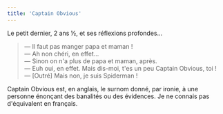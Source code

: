 ```yaml
---
title: 'Captain Obvious'
---
```


Le petit dernier, 2 ans ½, et ses réflexions profondes…

> — Il faut pas manger papa et maman !  
> — Ah non chéri, en effet…  
> — Sinon on n'a plus de papa et maman, après.  
> — Euh oui, en effet. Mais dis-moi, t'es un peu <span lang="en">Captain Obvious</span>, toi !  
> — [Outré] Mais non, je suis Spiderman !

<span lang="en">Captain Obvious</span> est, en anglais, le surnom donné, par ironie, à une personne énonçant des banalités ou des évidences. Je ne connais pas d'équivalent en français.
